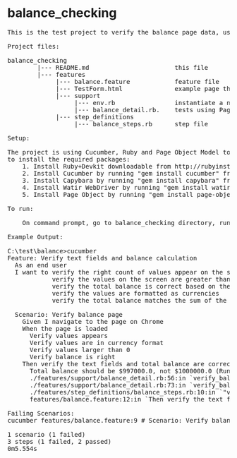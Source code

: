 # balance_checking
<pre>
This is the test project to verify the balance page data, using Cucumber, Ruby, Watir WebDriver, and Page Object Model.

Project files:

balance_checking
        |--- README.md                       this file
        |--- features
             |--- balance.feature            feature file
             |--- TestForm.html              example page that will be tested
             |--- support
                  |--- env.rb                instantiate a new chrome browser
                  |--- balance_detail.rb.    tests using Page Object Model
             |--- step_definitions
                  |--- balance_steps.rb      step file
  
Setup:

The project is using Cucumber, Ruby and Page Object Model to automate the test. The following steps are needed 
to install the required packages:
    1. Install Ruby+Devkit downloadable from http://rubyinstaller.org/downloads
    2. Install Cucumber by running "gem install cucumber" from command prompt
    3. Install Capybara by running "gem install capybara" from command prompt (Optional)
    4. Install Watir WebDriver by running "gem install watir-webdriver" from command prompt 
    5. Install Page Object by running "gem install page-object" from command prompt
  
To run:

    On command prompt, go to balance_checking directory, run "./cucumber"

Example Output:

C:\test\balance>cucumber
Feature: Verify text fields and balance calculation
  As an end user
  I want to verify the right count of values appear on the screen
            verify the values on the screen are greater than 0
            verify the total balance is correct based on the values listed
            verify the values are formatted as currencies
            verify the total balance matches the sum of the values

  Scenario: Verify balance page                               # features/balance.feature:9
    Given I navigate to the page on Chrome                    # features/step_definitions/balance_steps.rb:1
    When the page is loaded                                   # features/step_definitions/balance_steps.rb:5
      Verify values appears
      Verify values are in currency format
      Verify values larger than 0
      Verify balance is right
    Then verify the text fields and total balance are correct # features/step_definitions/balance_steps.rb:9
      Total balance should be $997000.0, not $1000000.0 (RuntimeError)
      ./features/support/balance_detail.rb:56:in `verify_balance_correct'
      ./features/support/balance_detail.rb:73:in `verify_balance'
      ./features/step_definitions/balance_steps.rb:10:in `"verify the text fields and total balance are correct"'
      features/balance.feature:12:in `Then verify the text fields and total balance are correct'

Failing Scenarios:
cucumber features/balance.feature:9 # Scenario: Verify balance page

1 scenario (1 failed)
3 steps (1 failed, 2 passed)
0m5.554s
</pre>
